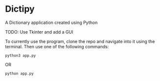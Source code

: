 # Dictipy
A Dictionary application created using Python

TODO: Use Tkinter and add a GUI

To currently use the program, clone the repo and navigate into it using the terminal. Then use one of the following commands:
```
python3 app.py
```
OR
```
python app.py
```
